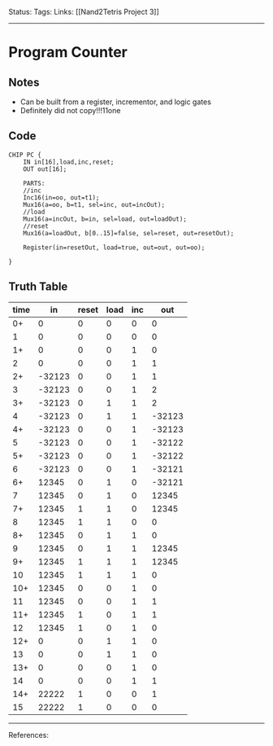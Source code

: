 Status:
Tags:
Links: [[Nand2Tetris Project 3]]
___
# Program Counter
## Notes
- Can be built from a register, incrementor, and logic gates
- Definitely did not copy!!!11one
## Code
```
CHIP PC {
    IN in[16],load,inc,reset;
    OUT out[16];

    PARTS:
	//inc
    Inc16(in=oo, out=t1);
	Mux16(a=oo, b=t1, sel=inc, out=incOut);
	//load
	Mux16(a=incOut, b=in, sel=load, out=loadOut);
	//reset
	Mux16(a=loadOut, b[0..15]=false, sel=reset, out=resetOut);

	Register(in=resetOut, load=true, out=out, out=oo);
	
}
```
## Truth Table
| time | in     | reset | load | inc | out    |
| ---- | ------ | ----- | ---- | --- | ------ |
| 0+   | 0      | 0     | 0    | 0   | 0      |
| 1    | 0      | 0     | 0    | 0   | 0      |
| 1+   | 0      | 0     | 0    | 1   | 0      |
| 2    | 0      | 0     | 0    | 1   | 1      |
| 2+   | -32123 | 0     | 0    | 1   | 1      |
| 3    | -32123 | 0     | 0    | 1   | 2      |
| 3+   | -32123 | 0     | 1    | 1   | 2      |
| 4    | -32123 | 0     | 1    | 1   | -32123 |
| 4+   | -32123 | 0     | 0    | 1   | -32123 |
| 5    | -32123 | 0     | 0    | 1   | -32122 |
| 5+   | -32123 | 0     | 0    | 1   | -32122 |
| 6    | -32123 | 0     | 0    | 1   | -32121 |
| 6+   | 12345  | 0     | 1    | 0   | -32121 |
| 7    | 12345  | 0     | 1    | 0   | 12345  |
| 7+   | 12345  | 1     | 1    | 0   | 12345  |
| 8    | 12345  | 1     | 1    | 0   | 0      |
| 8+   | 12345  | 0     | 1    | 1   | 0      |
| 9    | 12345  | 0     | 1    | 1   | 12345  |
| 9+   | 12345  | 1     | 1    | 1   | 12345  |
| 10   | 12345  | 1     | 1    | 1   | 0      |
| 10+  | 12345  | 0     | 0    | 1   | 0      |
| 11   | 12345  | 0     | 0    | 1   | 1      |
| 11+  | 12345  | 1     | 0    | 1   | 1      |
| 12   | 12345  | 1     | 0    | 1   | 0      |
| 12+  | 0      | 0     | 1    | 1   | 0      |
| 13   | 0      | 0     | 1    | 1   | 0      |
| 13+  | 0      | 0     | 0    | 1   | 0      |
| 14   | 0      | 0     | 0    | 1   | 1      |
| 14+  | 22222  | 1     | 0    | 0   | 1      |
| 15   | 22222  | 1     | 0    | 0   | 0      |
___
References:
